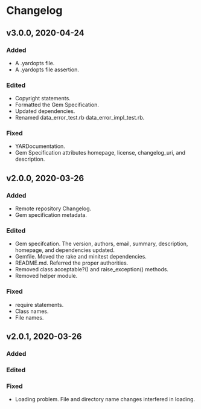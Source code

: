# Changelog

## v3.0.0, 2020-04-24

### Added

- A .yardopts file.
- A .yardopts file assertion.

### Edited

- Copyright statements.
- Formatted the Gem Specification.
- Updated dependencies.
- Renamed data_error_test.rb data_error_impl_test.rb.

### Fixed

- YARDocumentation.
- Gem Specification attributes homepage, license, changelog_uri, and
 description.

## v2.0.0, 2020-03-26

### Added

- Remote repository Changelog.
- Gem specification metadata.

### Edited

- Gem specifcation. The version, authors, email, summary, description, 
homepage, and dependencies updated.
- Gemfile. Moved the rake and minitest dependencies.
- README.md. Referred the proper authorities.
- Removed class acceptable?() and raise_exception() methods.
- Removed helper module.

### Fixed

- require statements.
- Class names.
- File names.

## v2.0.1, 2020-03-26

### Added

### Edited

### Fixed

- Loading problem. File and directory name changes interfered in loading.